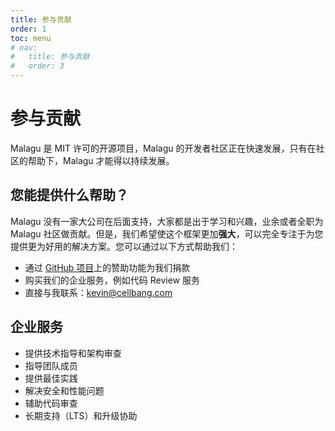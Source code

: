 ```yaml
---
title: 参与贡献
order: 1
toc: menu
# nav:
#   title: 参与贡献
#   order: 3
---
```


# 参与贡献

Malagu 是 MIT 许可的开源项目，Malagu 的开发者社区正在快速发展，只有在社区的帮助下，Malagu 才能得以持续发展。
## 您能提供什么帮助？


Malagu 没有一家大公司在后面支持，大家都是出于学习和兴趣，业余或者全职为 Malagu 社区做贡献。但是，我们希望使这个框架更加**强大**，可以完全专注于为您提供更为好用的解决方案。您可以通过以下方式帮助我们：

- 通过 [GitHub 项目](https://github.com/cellbang/malagu)上的赞助功能为我们捐款 
- 购买我们的企业服务，例如代码 Review 服务
- 直接与我联系：[kevin@cellbang.com](mailto:kevin@cellbang.com)



## 企业服务


- 提供技术指导和架构审查
- 指导团队成员
- 提供最佳实践
- 解决安全和性能问题
- 辅助代码审查
- 长期支持（LTS）和升级协助

